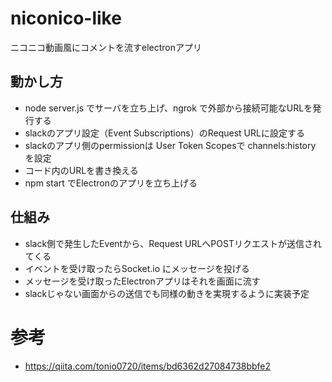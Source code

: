 # niconico-like

ニコニコ動画風にコメントを流すelectronアプリ

## 動かし方

- node server.js でサーバを立ち上げ、ngrok で外部から接続可能なURLを発行する
- slackのアプリ設定（Event Subscriptions）のRequest URLに設定する
- slackのアプリ側のpermissionは User Token Scopesで channels:history を設定
- コード内のURLを書き換える
- npm start でElectronのアプリを立ち上げる

## 仕組み

- slack側で発生したEventから、Request URLへPOSTリクエストが送信されてくる
- イベントを受け取ったらSocket.io にメッセージを投げる
- メッセージを受け取ったElectronアプリはそれを画面に流す
- slackじゃない画面からの送信でも同様の動きを実現するように実装予定


# 参考

- https://qiita.com/tonio0720/items/bd6362d27084738bbfe2

